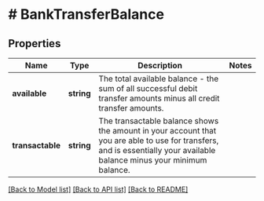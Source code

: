 # # BankTransferBalance

## Properties

Name | Type | Description | Notes
------------ | ------------- | ------------- | -------------
**available** | **string** | The total available balance - the sum of all successful debit transfer amounts minus all credit transfer amounts. |
**transactable** | **string** | The transactable balance shows the amount in your account that you are able to use for transfers, and is essentially your available balance minus your minimum balance. |

[[Back to Model list]](../../README.md#models) [[Back to API list]](../../README.md#endpoints) [[Back to README]](../../README.md)
